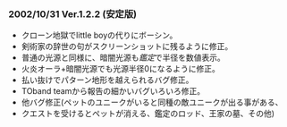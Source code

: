 
### 2002/10/31 Ver.1.2.2 (安定版)

 - クローン地獄でlittle boyの代りにボーシン。
 - 剣術家の辞世の句がスクリーンショットに残るように修正。
 - 普通の光源と同様に、暗闇光源も*鑑定*で半径を数値表示。
 - 火炎オーラ+暗闇光源でも光源半径0になるように修正。
 - 払い抜けでパターン地形を越えられるバグ修正。
 - TOband teamから報告の細かいバグいろいろ修正。
 - 他バグ修正(ペットのユニークがいると同種の敵ユニークが出る事がある、
 - クエストを受けるとペットが消える、鑑定のロッド、王家の墓、その他)

